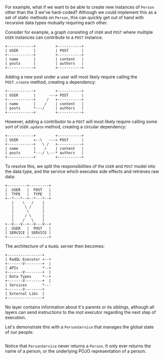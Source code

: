 For example, what if we want to be able to create new instances of `Person` other than the 3 we've hard-coded?
Although we could implement this as a set of static methods on `Person`, this can quickly get out of hand
with recursive data types mutually requiring each other.

Consider for example, a graph consisting of `USER` and `POST` where multiple `USER` instances can contribute to a `POST` instance.

```
+------------+         +-----------+
| USER       |         | POST      |
+------------+         +-----------+
| name       |         | content   |
| posts      |         | authors   |
+------------+         +-----------+
```

Adding a new post under a user will most likely require calling the `POST.create` method, creating a dependency:

```
+------------+         +-----------+
| USER       |      ---> POST      |
+------------+     /   +-----------+
| name       |    /    | content   |
| posts      *---/     | authors   |
+------------+         +-----------+
```

However, adding a contributor to a `POST` will most likely require calling some sort of `USER.update` method, creating a circular dependency:


```
+------------+         +-----------+
| USER       <--\   ---> POST      |
+------------+   \ /   +-----------+
| name       |    /    | content   |
| posts      *---/ \---* authors   |
+------------+         +-----------+
```

To resolve this, we split the responsibilities of the `USER` and `POST` model into the data type, and the service
which executes side effects and retrieves raw data:

```
+---------+---------+
|  USER   |  POST   |
|  TYPE   |  TYPE   |
+--*---*--+--*---*--+
   |    \   /    |   
   |     \ /     |   
   |      \      |   
   |     / \     |   
   |    /   \    |   
+--V---V--+--V---V--+
|  USER   |  POST   |
| SERVICE | SERVICE |
+---------+---------+
```

The architecture of a `RadQL` server then becomes:

```
+----------------+
| RadQL Executor <--+
+-------V--------+  |
| APIs           *--+
+-------V--------+  |
| Data Types     *--+
+-------V--------+  |
| Services       *---
+-------V--------+
| External Libs  |
+----------------+
```

No layer contains information about it's parents or its siblings, although all layers can send *instructions* to the root executor regarding the next step of execution.

Let's demonstrate this with a `PersonService` that manages the global state of our people:

```js
```

Notice that `PersonService` never returns a `Person`. It only ever returns the name of a person, or the underlying POJO representation of a person.
